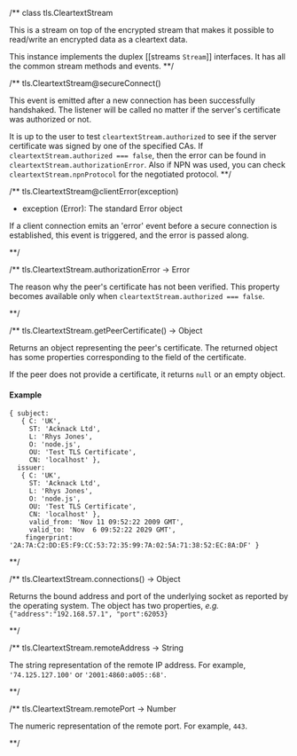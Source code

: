 
/**
class tls.CleartextStream

This is a stream on top of the encrypted stream that makes it possible to read/write an encrypted data as a cleartext data.

This instance implements the duplex [[streams `Stream`]] interfaces. It has all the common stream methods and events.
**/ 


/**
tls.CleartextStream@secureConnect()

This event is emitted after a new connection has been successfully handshaked. The listener will be called no matter if the server's certificate was authorized or not. 

It is up to the user to test `cleartextStream.authorized` to see if the server certificate was signed by one of the specified CAs. If `cleartextStream.authorized === false`, then the error can be found in `cleartextStream.authorizationError`. Also if NPN was used, you can check `cleartextStream.npnProtocol` for the negotiated protocol.
**/  

/**
tls.CleartextStream@clientError(exception)
- exception (Error): The standard Error object

If a client connection emits an 'error' event before a secure connection is established, this event is triggered, and the error is passed along.

**/ 


/**
tls.CleartextStream.authorizationError -> Error


The reason why the peer's certificate has not been verified. This property becomes available only when `cleartextStream.authorized === false`.

**/


/**
tls.CleartextStream.getPeerCertificate() -> Object


Returns an object representing the peer's certificate. The returned object has some properties corresponding to the field of the certificate.

If the peer does not provide a certificate, it returns `null` or an empty object.

#### Example

    { subject: 
       { C: 'UK',
         ST: 'Acknack Ltd',
         L: 'Rhys Jones',
         O: 'node.js',
         OU: 'Test TLS Certificate',
         CN: 'localhost' },
      issuer: 
       { C: 'UK',
         ST: 'Acknack Ltd',
         L: 'Rhys Jones',
         O: 'node.js',
         OU: 'Test TLS Certificate',
         CN: 'localhost' },
         valid_from: 'Nov 11 09:52:22 2009 GMT',
         valid_to: 'Nov  6 09:52:22 2029 GMT',
        fingerprint: '2A:7A:C2:DD:E5:F9:CC:53:72:35:99:7A:02:5A:71:38:52:EC:8A:DF' }
**/ 


/**
tls.CleartextStream.connections() -> Object

Returns the bound address and port of the underlying socket as reported by the operating system. The object has two properties, _e.g._ `{"address":"192.168.57.1", "port":62053}`

**/

/**
tls.CleartextStream.remoteAddress -> String

The string representation of the remote IP address. For example, `'74.125.127.100'` or `'2001:4860:a005::68'`.

**/ 


/**
tls.CleartextStream.remotePort -> Number

The numeric representation of the remote port. For example, `443`.

**/ 